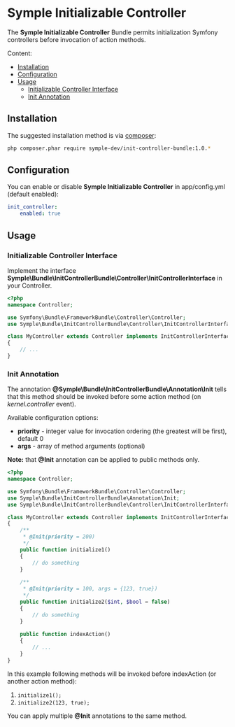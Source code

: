# Symple Initializable Controller

The **Symple Initializable Controller** Bundle permits initialization Symfony controllers before invocation of action methods.

Content:

- [Installation](#installation)
- [Configuration](#config)
- [Usage](#usage)
  - [Initializable Controller Interface](#usage-interface)
  - [Init Annotation](#usage-annotation)

<a name="installation"></a>
## Installation

The suggested installation method is via [composer](https://getcomposer.org):

``` sh
php composer.phar require symple-dev/init-controller-bundle:1.0.*
```

<a name="config"></a>
## Configuration

You can enable or disable **Symple Initializable Controller** in app/config.yml (default enabled):

``` yaml
init_controller:
    enabled: true
```

<a name="usage"></a>
## Usage

<a name="usage-interface"></a>
### Initializable Controller Interface

Implement the interface **Symple\Bundle\InitControllerBundle\Controller\InitControllerInterface** in your Controller.

``` php
<?php
namespace Controller;

use Symfony\Bundle\FrameworkBundle\Controller\Controller;
use Symple\Bundle\InitControllerBundle\Controller\InitControllerInterface;

class MyController extends Controller implements InitControllerInterface
{
    // ...
}
```
<a name="usage-annotation"></a>
### Init Annotation

The annotation **@Symple\Bundle\InitControllerBundle\Annotation\Init** tells that this method should be invoked before some action method (on _kernel.controller_ event).

Available configuration options:

- **priority** - integer value for invocation ordering (the greatest will be first), default 0
- **args** - array of method arguments (optional)

**Note:** that **@Init** annotation can be applied to public methods only.

``` php
<?php
namespace Controller;

use Symfony\Bundle\FrameworkBundle\Controller\Controller;
use Symple\Bundle\InitControllerBundle\Annotation\Init;
use Symple\Bundle\InitControllerBundle\Controller\InitControllerInterface;

class MyController extends Controller implements InitControllerInterface
{
    /**
     * @Init(priority = 200)
     */
    public function initialize1()
    {
        // do something
    }
    
    /**
     * @Init(priority = 100, args = {123, true})
     */
    public function initialize2($int, $bool = false)
    {
        // do something
    }
    
    public function indexAction()
    {
        // ...
    }
}
```

In this example following methods will be invoked before indexAction (or another action method):

1. `initialize1();`
2. `initialize2(123, true);`

You can apply multiple **@Init** annotations to the same method.
